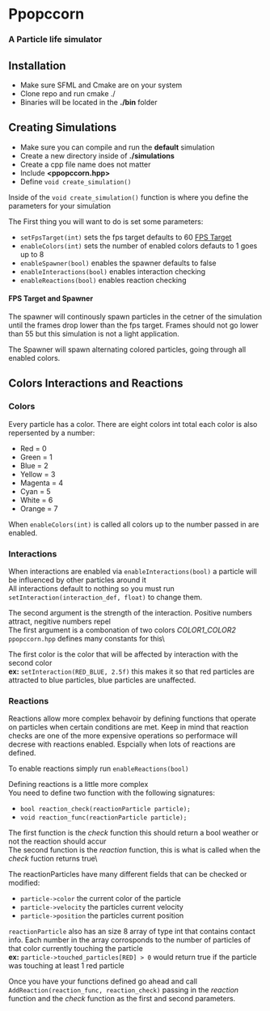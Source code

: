 # Ppopccorn
### A Particle life simulator

## Installation
- Make sure SFML and Cmake are on your system
- Clone repo and run cmake ./
- Binaries will be located in the **./bin** folder

## Creating Simulations
- Make sure you can compile and run the **default** simulation
- Create a new directory inside of **./simulations**
- Create a cpp file name does not matter
- Include **<ppopccorn.hpp>**
- Define `void create_simulation()`

Inside of the `void create_simulation()` function is where you define the parameters for your simulation

The First thing you will want to do is set some parameters:

- `setFpsTarget(int)` sets the fps target defaults to 60 [FPS Target](#fps-target)
- `enableColors(int)` sets the number of enabled colors defauts to 1 goes up to 8
- `enableSpawner(bool)` enables the spawner defaults to false
- `enableInteractions(bool)` enables interaction checking
- `enableReactions(bool)` enables reaction checking


#### FPS Target and Spawner
The spawner will continously spawn particles in the cetner of the simulation until the frames drop lower than the fps target. Frames should not go lower than 55 but this simulation is not a light application.

The Spawner will spawn alternating colored particles, going through all enabled colors.

## Colors Interactions and Reactions

### Colors
Every particle has a color. There are eight colors int total each color is also repersented by a number:
- Red = 0
- Green = 1
- Blue = 2
- Yellow = 3
- Magenta = 4
- Cyan = 5
- White = 6 
- Orange = 7

When `enableColors(int)` is called all colors up to the number passed in are enabled.

### Interactions
When interactions are enabled via `enableInteractions(bool)` a particle will be influenced by other particles around it \
All interactions default to nothing so you must run `setInteraction(interaction_def, float)` to change them.

The second argument is the strength of the interaction. Positive numbers attract, negitive numbers repel \
The first argument is a combonation of two colors *COLOR1_COLOR2* `ppopccorn.hpp` defines many constants for this\

The first color is the color that will be affected by interaction with the second color \
**ex:** `setInteraction(RED_BLUE, 2.5f)` this makes it so that red particles are attracted to blue particles, blue particles are unaffected.

### Reactions
Reactions allow more complex behavoir by defining functions that operate on particles when certain conditions are met.
Keep in mind that reaction checks are one of the more expensive operations so performace will decrese with reactions enabled. Espcially when lots of reactions are defined.

To enable reactions simply run `enableReactions(bool)`

Defining reactions is a little more complex\
You need to define two function with the following signatures:

- `bool reaction_check(reactionParticle particle);`
- `void reaction_func(reactionParticle particle);`

The first function is the *check* function this should return a bool weather or not the reaction should accur\
The second function is the *reaction* function, this is what is called when the *check* fuction returns true\

The reactionParticles have many different fields that can be checked or modified:
- `particle->color` the current color of the particle
- `particle->velocity` the particles current velocity
- `particle->position` the particles current position

`reactionParticle` also has an size 8 array of type int that contains contact info. Each number in the array corrosponds to the number of particles of that color currently touching the particle \
**ex:** `particle->touched_particles[RED] > 0` would return true if the particle was touching at least 1 red particle

Once you have your functions defined go ahead and call `AddReaction(reaction_func, reaction_check)` passing in the *reaction* function and the *check* function as the first and second parameters.
